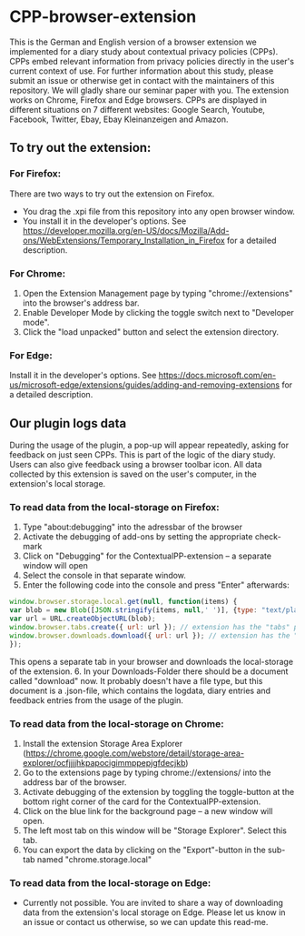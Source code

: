 # CPP-browser-extension

This is the German and English version of a browser extension we implemented for a diary study about contextual privacy policies (CPPs). CPPs embed relevant information from privacy policies directly in the user's current context of use.
For further information about this study, please submit an issue or otherwise get in contact with the maintainers of this repository. We will gladly share our seminar paper with you.
The extension works on Chrome, Firefox and Edge browsers. CPPs are displayed in different situations on 7 different websites: Google Search, Youtube, Facebook, Twitter, Ebay, Ebay Kleinanzeigen and Amazon.

## To try out the extension:

### For Firefox:
There are two ways to try out the extension on Firefox.
- You drag the .xpi file from this repository into any open browser window.
- You install it in the developer's options. See https://developer.mozilla.org/en-US/docs/Mozilla/Add-ons/WebExtensions/Temporary_Installation_in_Firefox for a detailed description.

### For Chrome:
1. Open the Extension Management page by typing "chrome://extensions" into the browser's address bar.
2. Enable Developer Mode by clicking the toggle switch next to "Developer mode".
3. Click the "load unpacked" button and select the extension directory.

### For Edge:
Install it in the developer's options. See https://docs.microsoft.com/en-us/microsoft-edge/extensions/guides/adding-and-removing-extensions for a detailed description.


## Our plugin logs data
During the usage of the plugin, a pop-up will appear repeatedly, asking for feedback on just seen CPPs. This is part of the logic of the diary study. Users can also give feedback using a browser toolbar icon. All data collected by this extension is saved on the user's computer, in the extension's local storage.

### To read data from the local-storage on Firefox:
1. Type "about:debugging" into the adressbar of the browser
2. Activate the debugging of add-ons by setting the appropriate check-mark
3. Click on "Debugging" for the ContextualPP-extension – a separate window will open
4. Select the console in that separate window.
5. Enter the following code into the console and press "Enter" afterwards:
```javascript
window.browser.storage.local.get(null, function(items) {
var blob = new Blob([JSON.stringify(items, null,' ')], {type: "text/plain"});
var url = URL.createObjectURL(blob);
window.browser.tabs.create({ url: url }); // extension has the "tabs" permission to make this work
window.browser.downloads.download({ url: url }); // extension has the "downloads" permission to make this work
});
```
This opens a separate tab in your browser and downloads the local-storage of the extension.
6. In your Downloads-Folder there should be a document called "download" now. It probably doesn't have a file type, but this document is a .json-file, which contains the logdata, diary entries and feedback entries from the usage of the plugin.


### To read data from the local-storage on Chrome:
1. Install the extension Storage Area Explorer (https://chrome.google.com/webstore/detail/storage-area-explorer/ocfjjjjhkpapocigimmppepjgfdecjkb)
2. Go to the extensions page by typing chrome://extensions/ into the address bar of the browser.
3. Activate debugging of the extension by toggling the toggle-button at the bottom right corner of the card for the ContextualPP-extension.
4. Click on the blue link for the background page – a new window will open.
5. The left most tab on this window will be "Storage Explorer". Select this tab.
6. You can export the data by clicking on the "Export"-button in the sub-tab named "chrome.storage.local"

### To read data from the local-storage on Edge:
- Currently not possible. You are invited to share a way of downloading data from the extension's local storage on Edge. Please let us know in an issue or contact us otherwise, so we can update this read-me.
